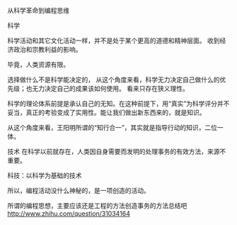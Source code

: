 从科学革命到编程思维



科学

科学活动和其它文化活动一样，并不是处于某个更高的道德和精神层面。
收到经济政治和宗教利益的影响。

毕竟，人类资源有限。

选择做什么不是科学能决定的，
从这个角度来看，科学无力决定自己做什么的优先级；也无力决定自己的成果该如何使用。
看来只存在狭义理性。

科学的理论体系前提是承认自己的无知。在这种前提下，用“真实”为科学评分并不妥当，真正的考验变成了实用性。能让我们做出新东西来的，就是知识。

从这个角度来看，王阳明所谓的“知行合一”，其实就是指导行动的知识，二位一体。

技术
在科学以前就存在，人类因自身需要而发明的处理事务的有效方法，来源不重要。


科技：以科学为基础的技术


所以，编程活动没什么神秘的，是一项创造的活动。

所谓的编程思想，主要应该还是工程的方法创造事务的方法总结吧
http://www.zhihu.com/question/31034164




